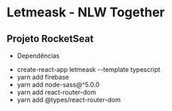 # Letmeask - NLW Together

## Projeto RocketSeat

- Dependências

* create-react-app letmeask --template typescript
* yarn add firebase
* yarn add node-sass@^5.0.0
* yarn add react-router-dom
* yarn add @types/react-router-dom
